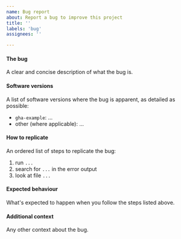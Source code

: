 ```yaml
---
name: Bug report
about: Report a bug to improve this project
title: ''
labels: 'bug'
assignees: ''

---
```


#### The bug

A clear and concise description of what the bug is.

#### Software versions

A list of software versions where the bug is apparent, as detailed as possible:

* `gha-example`: ...
* other (where applicable): ...

#### How to replicate

An ordered list of steps to replicate the bug:

1. run `...`
2. search for `...` in the error output
3. look at file `...`

#### Expected behaviour

What's expected to happen when you follow the steps listed above.

#### Additional context

Any other context about the bug.
